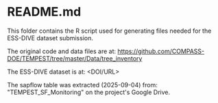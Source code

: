 # README.md

This folder contains the R script used for generating
files needed for the ESS-DIVE dataset submission.

The original code and data files are at:
https://github.com/COMPASS-DOE/TEMPEST/tree/master/Data/tree_inventory

The ESS-DIVE dataset is at:
<DOI/URL>

The sapflow table was extracted (2025-09-04) from:
"TEMPEST_SF_Monitoring" on the project's Google Drive.
